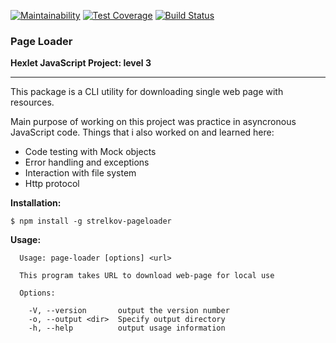 [![Maintainability](https://api.codeclimate.com/v1/badges/63d6098ad8f6a76b8877/maintainability)](https://codeclimate.com/github/denis-ok/project-lvl3-s194/maintainability) [![Test Coverage](https://api.codeclimate.com/v1/badges/63d6098ad8f6a76b8877/test_coverage)](https://codeclimate.com/github/denis-ok/project-lvl3-s194/test_coverage) [![Build Status](https://travis-ci.org/denis-ok/hexlet-lvl-3-page-loader.svg?branch=master)](https://travis-ci.org/denis-ok/hexlet-lvl-3-page-loader)

### Page Loader
**Hexlet JavaScript Project: level 3**
___
This package is a CLI utility for downloading single web page with resources.

Main purpose of working on this project was practice in asyncronous JavaScript code.
Things that i also worked on and learned here:
* Code testing with Mock objects
* Error handling and exceptions
* Interaction with file system
* Http protocol

**Installation:**
```
$ npm install -g strelkov-pageloader
```

**Usage:**
```
  Usage: page-loader [options] <url>

  This program takes URL to download web-page for local use

  Options:

    -V, --version       output the version number
    -o, --output <dir>  Specify output directory
    -h, --help          output usage information
```
